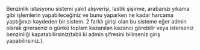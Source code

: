 Benzinlik istasyonu sistemi  yakıt alışverişi, lastik şişirme, arabanızı yıkama gibi işlemlerin yapabileceğiniz ve bunu yaparken ne kadar harcama yaptığınızı kaydeden bir sistem. 2 farklı girişi olan bu sisteme eğer admin olarak girerseniz o günkü toplam kazanılan kazancı görebilir veya isterseniz benzinliği kapatabilirsiniz(tabii ki admin şifresini bilirseniz giriş yapabilirsiniz.).
